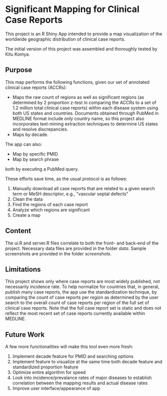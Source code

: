 # Significant Mapping for Clinical Case Reports

This project is an R Shiny App intended to provide a map visualization of the worldwide geographic distribution of clinical case reports.

The initial version of this project was assembled and thoroughly tested by Kitu Komya.

## Purpose
This map performs the following functions, given our set of annotated clinical case reports (ACCRs):
* Maps the raw count of regions as well as significant regions (as determined by 2 proportion z-test in comparing the ACCRs to a set of 1.2 million total clinical case reports) within each disease system using both US states and countries. Documents obtained through PubMed in MEDLINE format include only country name, so this project also incorporates text-mining extraction techniques to determine US states and resolve discrepancies.
* Maps by decade.

The app can also:
* Map by specific PMID
* Map by search phrase

both by executing a PubMed query.

These efforts save time, as the usual protocol is as follows: 
1. Manually download all case reports that are related to a given search term or MeSH descriptor, e.g., "vascular septal defects" 
2. Clean the data
3. Find the regions of each case report
4. Analyze which regions are significant
5. Create a map

## Content
The ui.R and server.R files correlate to both the front- and back-end of the project. Necessary data files are provided in the folder *data*. Sample screenshots are provided in the folder *screenshots*.

## Limitations
This project shows only where case reports are most widely published, not necessarily incidence rate. To help normalize for countries that, in general, publish many case reports, the app use the standardization technique, by comparing the count of case reports per region as determined by the user search to the overall count of case reports per region of the full set of  clinical case reports. Note that the full case report set is static and does not reflect the most recent set of case reports currently available within MEDLINE.

## Future Work
A few more functionalities will make this tool even more fresh:
1. Implement decade feature for PMID and searching options
2. Implement feature to visualize at the same time both decade feature and standardized proportion feature
3. Optimize entire algorithm for speed
4. Look into incidence/prevalance rates of major diseases to establish correlation between the mapping results and actual disease rates
5. Improve user interface/appearance of app
